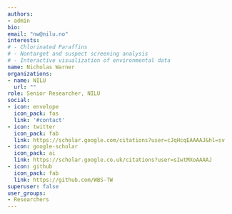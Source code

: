 ```yaml
---
authors:
- admin
bio: 
email: "nw@nilu.no"
interests:
# - Chlorinated Paraffins
# - Nontarget and suspect screening analysis
# - Interactive visualization of environmental data
name: Nicholas Warner
organizations:
- name: NILU
  url: ""
role: Senior Researcher, NILU
social:
- icon: envelope
  icon_pack: fas
  link: '#contact'
- icon: twitter
  icon_pack: fab
  link: https://scholar.google.com/citations?user=cJqHcqEAAAAJ&hl=sv
- icon: google-scholar
  icon_pack: ai
  link: https://scholar.google.co.uk/citations?user=sIwtMXoAAAAJ
- icon: github
  icon_pack: fab
  link: https://github.com/WBS-TW
superuser: false
user_groups:
- Researchers
---
```



